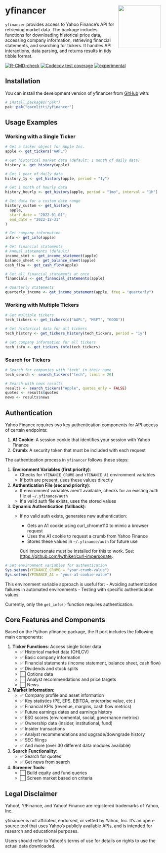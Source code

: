 
<!-- README.md is generated from README.Rmd. Please edit that file -->

# yfinancer <a href="github.com/gacolitti/yfinancer"><img src="man/figures/logo.png" align="right" height="138" /></a>

`yfinancer` provides access to Yahoo Finance’s API for retrieving market
data. The package includes functions for downloading historical price
data, accessing company information, retrieving financial statements,
and searching for tickers. It handles API interactions, data parsing,
and returns results in tidy tibble format.

<!-- badges: start -->

[![R-CMD-check](https://github.com/gacolitti/yfinancer/actions/workflows/R-CMD-check.yaml/badge.svg)](https://github.com/gacolitti/yfinancer/actions/workflows/R-CMD-check.yaml)
[![Codecov test
coverage](https://codecov.io/gh/gacolitti/yfinancer/graph/badge.svg)](https://app.codecov.io/gh/gacolitti/yfinancer)
[![experimental](https://img.shields.io/badge/experimental-orange.svg)](https://github.com/gaclitti/yfinancer)
<!-- badges: end -->

## Installation

You can install the development version of yfinancer from
[GitHub](https://github.com/) with:

``` r
# install.packages("pak")
pak::pak("gacolitti/yfinancer")
```

## Usage Examples

### Working with a Single Ticker

``` r
# Get a ticker object for Apple Inc.
apple <- get_tickers("AAPL")

# Get historical market data (default: 1 month of daily data)
history <- get_history(apple)

# Get 1 year of daily data
history_1y <- get_history(apple, period = "1y")

# Get 1 month of hourly data
history_hourly <- get_history(apple, period = "1mo", interval = "1h")

# Get data for a custom date range
history_custom <- get_history(
  apple, 
  start_date = "2022-01-01", 
  end_date = "2022-12-31"
)

# Get company information
info <- get_info(apple)

# Get financial statements
# Annual statements (default)
income_stmt <- get_income_statement(apple)
balance_sheet <- get_balance_sheet(apple)
cash_flow <- get_cash_flow(apple)

# Get all financial statements at once
financials <- get_financial_statements(apple)

# Quarterly statements
quarterly_income <- get_income_statement(apple, freq = "quarterly")
```

### Working with Multiple Tickers

``` r
# Get multiple tickers
tech_tickers <- get_tickers(c("AAPL", "MSFT", "GOOG"))

# Get historical data for all tickers
tech_history <- get_tickers_history(tech_tickers, period = "1y")

# Get company information for all tickers
tech_info <- get_tickers_info(tech_tickers)
```

### Search for Tickers

``` r
# Search for companies with "tech" in their name
tech_search <- search_tickers("tech", limit = 20)

# Search with news results
results <- search_tickers("Apple", quotes_only = FALSE)
quotes <- results$quotes
news <- results$news
```

## Authentication

Yahoo Finance requires two key authentication components for API access
of certain endpoints:

1.  **A1 Cookie**: A session cookie that identifies your session with
    Yahoo Finance
2.  **Crumb**: A security token that must be included with each request

The authentication process in `yfinancer` follows these steps:

1.  **Environment Variables (first priority)**:
    - Checks for `YFINANCE_CRUMB` and `YFINANCE_A1` environment
      variables
    - If both are present, uses these values directly
2.  **Authentication File (second priority)**:
    - If environment variables aren’t available, checks for an existing
      auth file at `~/.yfinance/auth`
    - If a valid auth file exists, uses the stored values
3.  **Dynamic Authentication (fallback)**:
    - If no valid auth exists, generates new authentication:
      - Gets an A1 cookie using curl_chrome110 to mimic a browser
        request
      - Uses the A1 cookie to request a crumb from Yahoo Finance
      - Stores these values in `~/.yfinance/auth` for future use

      Curl impersonate must be installed for this to work. See:
      <https://github.com/lwthiker/curl-impersonate>.

``` r
# Set environment variables for authentication
Sys.setenv(YFINANCE_CRUMB = "your-crumb-value")
Sys.setenv(YFINANCE_A1 = "your-a1-cookie-value")
```

This environment variable approach is useful for: - Avoiding
authentication failures in automated environments - Testing with
specific authentication values

Currently, only the `get_info()` function requires authentication.

## Core Features and Components

Based on the Python yfinance package, the R port includes the following
main components:

1.  **Ticker Functions**: Access single ticker data
    - ✅ Historical market data (OHLCV)
    - ✅ Basic company information
    - ✅ Financial statements (income statement, balance sheet, cash
      flow)
    - ✅ Dividends and stock splits
    - ⬜ Options data
    - ⬜ Analyst recommendations and price targets
    - ⬜ News
2.  **Market Information**:
    - ✅ Company profile and asset information
    - ✅ Key statistics (PE, EPS, EBITDA, enterprise value, etc.)
    - ✅ Financial KPIs (revenue, margins, cash flow metrics)
    - ✅ Future earnings dates and earnings history
    - ✅ ESG scores (environmental, social, governance metrics)
    - ✅ Ownership data (insider, institutional, fund)
    - ✅ Insider transactions
    - ✅ Analyst recommendations and upgrade/downgrade history
    - ✅ SEC filings
    - ✅ And more (over 30 different data modules available)
3.  **Search Functionality**:
    - ✅ Search for quotes
    - ✅ Get news from search
4.  **Screener Tools**:
    - ⬜ Build equity and fund queries
    - ⬜ Screen market based on criteria

## Legal Disclaimer

Yahoo!, Y!Finance, and Yahoo! Finance are registered trademarks of
Yahoo, Inc.

yfinancer is not affiliated, endorsed, or vetted by Yahoo, Inc. It’s an
open-source tool that uses Yahoo’s publicly available APIs, and is
intended for research and educational purposes.

Users should refer to Yahoo!’s terms of use for details on rights to use
the actual data downloaded.

